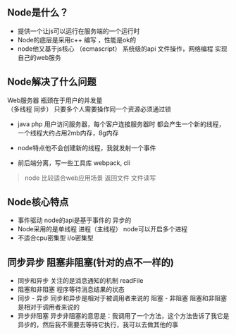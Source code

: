 ## Node是什么？

- 提供一个让js可以运行在服务端的一个运行时
- Node的底层是采用c++ 编写 ，性能是ok的
- node他又基于js核心 （ecmascript） 系统级的api 文件操作，网络编程 实现自己的web服务

## Node解决了什么问题

Web服务器 瓶颈在于用户的并发量  
（多线程 同步） 只要多个人需要操作同一个资源必须通过锁

- java php 用户访问服务器，每个客户连接服务器时 都会产生一个新的线程，一个线程大约占用2mb内存，8g内存
- node特点他不会创建新的线程，我就发射一个事件

- 前后端分离，写一些工具库 webpack, cli

> node 比较适合web应用场景  返回文件 文件读写

## Node核心特点

- 事件驱动  node的api是基于事件的 异步的
- Node采用的是单线程  进程（主线程）  node可以开启多个进程
- 不适合cpu密集型 i/o密集型

## 同步异步 阻塞非阻塞(针对的点不一样的)

- 同步和异步 关注的是消息通知的机制  readFile
- 阻塞和非阻塞 程序等待消息结果的状态
- 同步 - 异步
  同步和异步是相对于被调用者来说的
  阻塞 - 非阻塞
  阻塞和非阻塞是相对于调用者来说的
- 异步非阻塞
  异步非阻塞的意思是：我调用了一个方法，这个方法告诉了我它是异步的，然后我不需要去等待它执行，我可以去做其他的事
